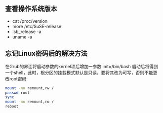 ## 查看操作系统版本
   * cat /proc/version 
   * more /etc/SuSE-release
   * lsb_release -a
   * uname -a

## 忘记Linux密码后的解决方法
在Grub的界面将启动参数的kernel项后增加一参数  init=/bin/bash
启动后将得到一个shell，此时，根分区的挂载模式默认是只读，要将其改为可写，否则不能更改root密码:
```bash
mount -no remount,rw /
passwd root
sync
mount -no remount,ro /
reboot
```

